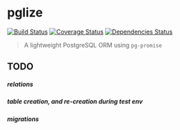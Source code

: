 # pglize
[![Build Status][build-badge]][build] [![Coverage Status][coverage-badge]][coverage] [![Dependencies Status][dependencies-badge]][dependencies]

[build-badge]: https://img.shields.io/travis/xiaofan2406/pglize.svg?style=flat-square
[build]: https://travis-ci.org/xiaofan2406/pglize
[coverage-badge]: https://img.shields.io/codecov/c/github/xiaofan2406/pglize.svg?style=flat-square
[coverage]: https://codecov.io/gh/xiaofan2406/pglize
[dependencies-badge]: https://img.shields.io/david/xiaofan2406/pglize.svg?style=flat-square
[dependencies]: https://david-dm.org/xiaofan2406/pglize
> A lightweight PostgreSQL ORM using `pg-promise`


## TODO

##### relations
##### table creation, and re-creation during test env
##### migrations
